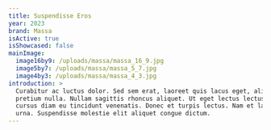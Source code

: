 ```yaml
---
title: Suspendisse Eros
year: 2023
brand: Massa
isActive: true
isShowcased: false
mainImage:
  image16by9: /uploads/massa/massa_16_9.jpg
  image5by7: /uploads/massa/massa_5_7.jpg
  image4by3: /uploads/massa/massa_4_3.jpg
introduction: >
  Curabitur ac luctus dolor. Sed sem erat, laoreet quis lacus eget, aliquam
  pretium nulla. Nullam sagittis rhoncus aliquet. Ut eget lectus lectus. Nam
  cursus diam eu tincidunt venenatis. Donec et turpis lectus. Nam et laoreet
  urna. Suspendisse molestie elit aliquet congue dictum.
---
```


